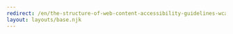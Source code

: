 ```yaml
---
redirect: /en/the-structure-of-web-content-accessibility-guidelines-wcag-21/
layout: layouts/base.njk
---
```

